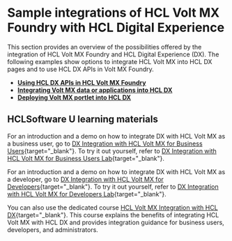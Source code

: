 # Sample integrations of HCL Volt MX Foundry with HCL Digital Experience

This section provides an overview of the possibilities offered by the integration of HCL Volt MX Foundry and HCL Digital Experience (DX). The following examples show options to integrate HCL Volt MX into HCL DX pages and to use HCL DX APIs in Volt MX Foundry.

-   **[Using HCL DX APIs in HCL Volt MX Foundry](./dx_apis_in_foundry.md)**
-   **[Integrating Volt MX data or applications into HCL DX](./integrate_voltmx_into_dx.md)**
-   **[Deploying Volt MX portlet into HCL DX](./mx_portlet_in_dx.md)**

## HCLSoftware U learning materials

For an introduction and a demo on how to integrate DX with HCL Volt MX as a business user, go to [DX Integration with HCL Volt MX for Business Users](https://hclsoftwareu.hcltechsw.com/component/axs/?view=sso_config&id=3&forward=https%3A%2F%2Fhclsoftwareu.hcltechsw.com%2Fcourses%2Flesson%2F%3Fid%3D747){target="_blank"}. To try it out yourself, refer to [DX Integration with
HCL Volt MX for Business Users Lab](https://hclsoftwareu.hcltechsw.com/images/Lc4sMQCcN5uxXmL13gSlsxClNTU3Mjc3NTc4MTc2/DS_Academy/DX/Integration/HDX-INT-BU_DX_Integration_with_HCL_Volt_MX_for_Business_Users.pdf){target="_blank"}.

For an introduction and a demo on how to integrate DX with HCL Volt MX as a developer, go to [DX Integration with HCL Volt MX for Developers](https://hclsoftwareu.hcltechsw.com/component/axs/?view=sso_config&id=3&forward=https%3A%2F%2Fhclsoftwareu.hcltechsw.com%2Fcourses%2Flesson%2F%3Fid%3D1458){target="_blank"}. To try it out yourself, refer to [DX Integration with
HCL Volt MX for Developers Lab](https://hclsoftwareu.hcltechsw.com/images/Lc4sMQCcN5uxXmL13gSlsxClNTU3Mjc3NTc4MTc2/DS_Academy/DX/Integration/HDX-INT-DEV_DX_Integration_with_HCL_Volt_MX_for_Developers.pdf){target="_blank"}.

You can also use the dedicated course [HCL Volt MX Integration with HCL DX](https://hclsoftwareu.hcltechsw.com/courses/course/hvmx-int-hdx-integrate-hcl-volt-mx-with-hcl-digital-experience){target="_blank"}. This course explains the benefits of integrating HCL Volt MX with HCL DX and provides integration guidance for business users, developers, and administrators.

